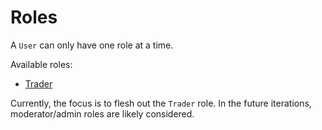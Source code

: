 # Roles

A `User` can only have one role at a time.

Available roles:

- [Trader](./trader.md)

Currently, the focus is to flesh out the `Trader` role. In the future iterations, moderator/admin roles are likely considered.
